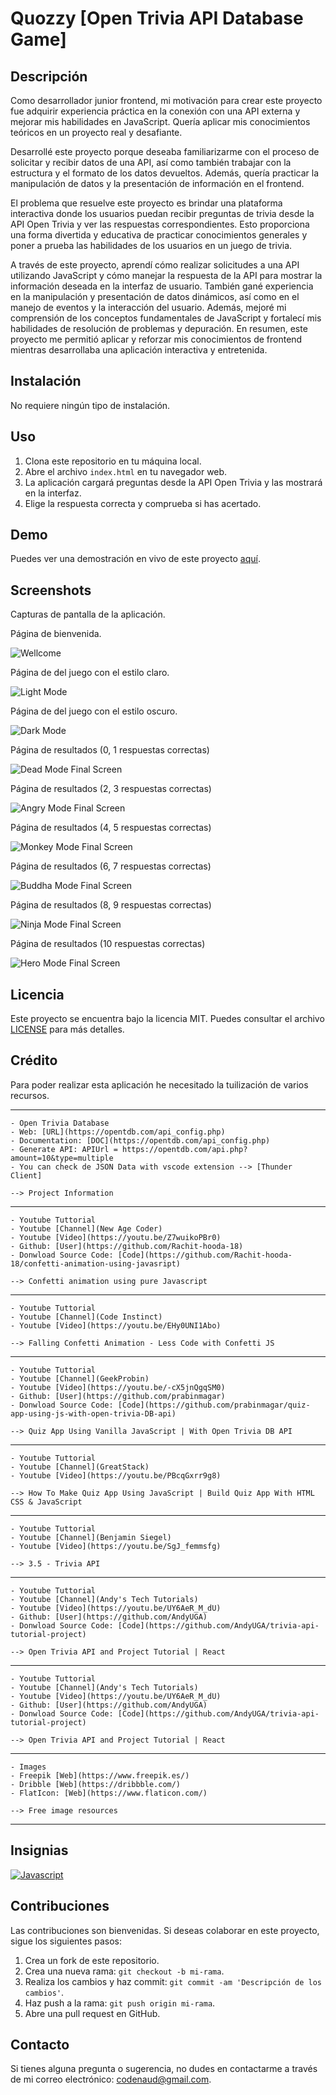 # Quozzy [Open Trivia API Database Game]

## Descripción

Como desarrollador junior frontend, mi motivación para crear este proyecto fue adquirir experiencia práctica en la conexión con una API externa y mejorar mis habilidades en JavaScript. Quería aplicar mis conocimientos teóricos en un proyecto real y desafiante.

Desarrollé este proyecto porque deseaba familiarizarme con el proceso de solicitar y recibir datos de una API, así como también trabajar con la estructura y el formato de los datos devueltos. Además, quería practicar la manipulación de datos y la presentación de información en el frontend.

El problema que resuelve este proyecto es brindar una plataforma interactiva donde los usuarios puedan recibir preguntas de trivia desde la API Open Trivia y ver las respuestas correspondientes. Esto proporciona una forma divertida y educativa de practicar conocimientos generales y poner a prueba las habilidades de los usuarios en un juego de trivia.

A través de este proyecto, aprendí cómo realizar solicitudes a una API utilizando JavaScript y cómo manejar la respuesta de la API para mostrar la información deseada en la interfaz de usuario. También gané experiencia en la manipulación y presentación de datos dinámicos, así como en el manejo de eventos y la interacción del usuario. Además, mejoré mi comprensión de los conceptos fundamentales de JavaScript y fortalecí mis habilidades de resolución de problemas y depuración. En resumen, este proyecto me permitió aplicar y reforzar mis conocimientos de frontend mientras desarrollaba una aplicación interactiva y entretenida.

## Instalación

No requiere ningún tipo de instalación.

## Uso

1. Clona este repositorio en tu máquina local.
2. Abre el archivo `index.html` en tu navegador web.
3. La aplicación cargará preguntas desde la API Open Trivia y las mostrará en la interfaz.
4. Elige la respuesta correcta y comprueba si has acertado.

## Demo

Puedes ver una demostración en vivo de este proyecto [aquí](https://example.com).

## Screenshots

Capturas de pantalla de la aplicación.

Página de bienvenida.

![Wellcome](assets/images/wellcome-screen.jpg)

Página de del juego con el estilo claro.

![Light Mode](assets/images/light-question-screen.jpg)

Página de del juego con el estilo oscuro.

![Dark Mode](assets/images/dark-question-screen.jpg)

Página de resultados (0, 1 respuestas correctas)

![Dead Mode Final Screen](assets/images/dead-mode-screen.jpg)

Página de resultados (2, 3 respuestas correctas)

![Angry Mode Final Screen](assets/images/angry-mode-screen.jpg)

Página de resultados (4, 5 respuestas correctas)

![Monkey Mode Final Screen](assets/images/monkey-mode-screen.jpg)

Página de resultados (6, 7 respuestas correctas)

![Buddha Mode Final Screen](assets/images/buddha-mode-screen.jpg)

Página de resultados (8, 9 respuestas correctas)

![Ninja Mode Final Screen](assets/images/ninja-mode-screen.jpg)

Página de resultados (10 respuestas correctas)

![Hero Mode Final Screen](assets/images/hero-mode-screen.jpg)

## Licencia

Este proyecto se encuentra bajo la licencia MIT. Puedes consultar el archivo [LICENSE](LICENSE) para más detalles.

## Crédito

Para poder realizar esta aplicación he necesitado la tuilización de varios recursos.

---

    - Open Trivia Database
    - Web: [URL](https://opentdb.com/api_config.php)
    - Documentation: [DOC](https://opentdb.com/api_config.php)
    - Generate API: APIUrl = https://opentdb.com/api.php?amount=10&type=multiple
    - You can check de JSON Data with vscode extension --> [Thunder Client]

    --> Project Information

---

    - Youtube Tuttorial
    - Youtube [Channel](New Age Coder)
    - Youtube [Video](https://youtu.be/Z7wuikoPBr0)
    - Github: [User](https://github.com/Rachit-hooda-18)
    - Donwload Source Code: [Code](https://github.com/Rachit-hooda-18/confetti-animation-using-javasript)

    --> Confetti animation using pure Javascript

---

    - Youtube Tuttorial
    - Youtube [Channel](Code Instinct)
    - Youtube [Video](https://youtu.be/EHy0UNI1Abo)

    --> Falling Confetti Animation - Less Code with Confetti JS

---

    - Youtube Tuttorial
    - Youtube [Channel](GeekProbin)
    - Youtube [Video](https://youtu.be/-cX5jnQgqSM0)
    - Github: [User](https://github.com/prabinmagar)
    - Donwload Source Code: [Code](https://github.com/prabinmagar/quiz-app-using-js-with-open-trivia-DB-api)

    --> Quiz App Using Vanilla JavaScript | With Open Trivia DB API

---

    - Youtube Tuttorial
    - Youtube [Channel](GreatStack)
    - Youtube [Video](https://youtu.be/PBcqGxrr9g8)

    --> How To Make Quiz App Using JavaScript | Build Quiz App With HTML CSS & JavaScript

---

    - Youtube Tuttorial
    - Youtube [Channel](Benjamin Siegel)
    - Youtube [Video](https://youtu.be/SgJ_femmsfg)

    --> 3.5 - Trivia API

---

    - Youtube Tuttorial
    - Youtube [Channel](Andy's Tech Tutorials)
    - Youtube [Video](https://youtu.be/UY6AeR_M_dU)
    - Github: [User](https://github.com/AndyUGA)
    - Donwload Source Code: [Code](https://github.com/AndyUGA/trivia-api-tutorial-project)

    --> Open Trivia API and Project Tutorial | React

---

    - Youtube Tuttorial
    - Youtube [Channel](Andy's Tech Tutorials)
    - Youtube [Video](https://youtu.be/UY6AeR_M_dU)
    - Github: [User](https://github.com/AndyUGA)
    - Donwload Source Code: [Code](https://github.com/AndyUGA/trivia-api-tutorial-project)

    --> Open Trivia API and Project Tutorial | React

---

    - Images
    - Freepik [Web](https://www.freepik.es/)
    - Dribble [Web](https://dribbble.com/)
    - FlatIcon: [Web](https://www.flaticon.com/)

    --> Free image resources

---

## Insignias

[![Javascript](https://img.shields.io/badge/JavaScript-323330?style=for-the-badge&logo=javascript&logoColor=F7DF1E)](https://img.shields.io/badge/JavaScript-323330?style=for-the-badge&logo=javascript&logoColor=F7DF1E)

## Contribuciones

Las contribuciones son bienvenidas. Si deseas colaborar en este proyecto, sigue los siguientes pasos:

1. Crea un fork de este repositorio.
2. Crea una nueva rama: `git checkout -b mi-rama`.
3. Realiza los cambios y haz commit: `git commit -am 'Descripción de los cambios'`.
4. Haz push a la rama: `git push origin mi-rama`.
5. Abre una pull request en GitHub.

## Contacto

Si tienes alguna pregunta o sugerencia, no dudes en contactarme a través de mi correo electrónico: codenaud@gmail.com.

